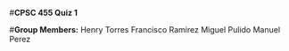 #**CPSC 455 Quiz 1**

#**Group Members:**
Henry Torres
Francisco Ramirez
Miguel Pulido
Manuel Perez
